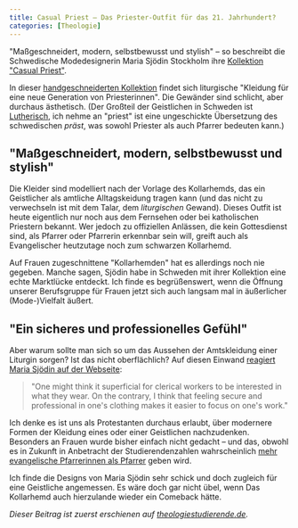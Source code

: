 ```yaml
---
title: Casual Priest – Das Priester-Outfit für das 21. Jahrhundert?
categories: [Theologie]
---
```


"Maßgeschneidert, modern, selbstbewusst und stylish"<!--more--> – so beschreibt die Schwedische Modedesignerin Maria Sjödin Stockholm ihre [Kollektion "Casual Priest"](http://www.casualpriest.com/1.html).

In dieser [handgeschneiderten Kollektion](http://www.casualpriest.com/1.html) findet sich liturgische "Kleidung für eine neue Generation von Priesterinnen". Die Gewänder sind schlicht, aber durchaus ästhetisch. (Der Großteil der Geistlichen in Schweden ist [Lutherisch](http://de.wikipedia.org/wiki/Schwedische_Kirche), ich nehme an "priest" ist eine ungeschickte Übersetzung des schwedischen *präst*, was sowohl Priester als auch Pfarrer bedeuten kann.)

## "Maßgeschneidert, modern, selbstbewusst und stylish"

Die Kleider sind modelliert nach der Vorlage des Kollarhemds, das ein Geistlicher als amtliche Alltagskeidung tragen kann (und das nicht zu verwechseln ist mit dem Talar, dem *liturgischen* Gewand). Dieses Outfit ist heute eigentlich nur noch aus dem Fernsehen oder bei katholischen Priestern bekannt. Wer jedoch zu offiziellen Anlässen, die kein Gottesdienst sind, als Pfarrer oder Pfarrerin erkennbar sein will, greift auch als Evangelischer heutzutage noch zum schwarzen Kollarhemd.

Auf Frauen zugeschnittene "Kollarhemden" hat es allerdings noch nie gegeben. Manche sagen, Sjödin habe in Schweden mit ihrer Kollektion eine echte Marktlücke entdeckt. Ich finde es begrüßenswert, wenn die Öffnung unserer Berufsgruppe für Frauen jetzt sich auch langsam mal in äußerlicher (Mode-)Vielfalt äußert.

## "Ein sicheres und professionelles Gefühl"

Aber warum sollte man sich so um das Aussehen der Amtskleidung einer Liturgin sorgen? Ist das nicht oberflächlich? Auf diesen Einwand [reagiert Maria Sjödin auf der Webseite](http://www.casualpriest.com/about-casual-priest.html): 

> "One might think it superficial for clerical workers to be interested in what they wear. On the contrary, I think that feeling secure and professional in one's clothing makes it easier to focus on one's work."

Ich denke es ist uns als Protestanten durchaus erlaubt, über modernere Formen der Kleidung eines oder einer Geistlichen nachzudenken. Besonders an Frauen wurde bisher einfach nicht gedacht – und das, obwohl es in Zukunft in Anbetracht der Studierendenzahlen wahrscheinlich [mehr evangelische Pfarrerinnen als Pfarrer](http://www.welt.de/politik/deutschland/article109306660/Protestanten-in-Deutschland-droht-Pfarrermangel.html) geben wird.

Ich finde die Designs von Maria Sjödin sehr schick und doch zugleich für eine Geistliche angemessen. Es wäre doch gar nicht übel, wenn Das Kollarhemd auch hierzulande wieder ein Comeback hätte.

*Dieser Beitrag ist zuerst erschienen auf [theologiestudierende.de](http://www.theologiestudierende.de).*